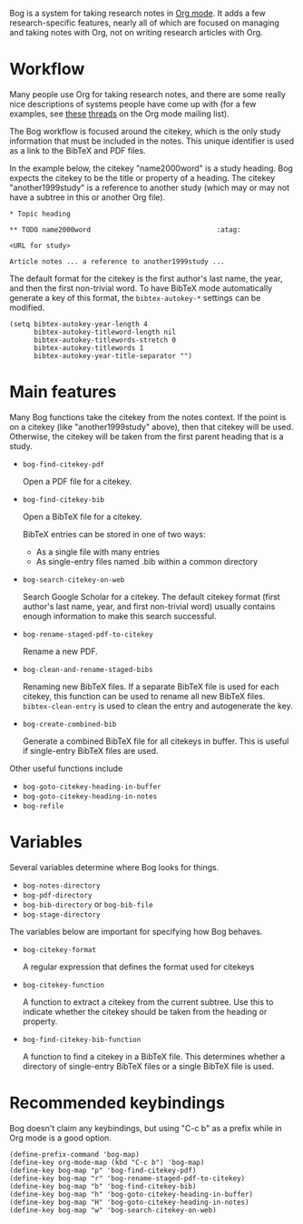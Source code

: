 Bog is a system for taking research notes in [Org mode](http://orgmode.org/). It adds a few
research-specific features, nearly all of which are focused on managing
and taking notes with Org, not on writing research articles with Org.

# Workflow

Many people use Org for taking research notes, and there are some really
nice descriptions of systems people have come up with (for a few
examples, see [these](http://thread.gmane.org/gmane.emacs.orgmode/78983) [threads](http://thread.gmane.org/gmane.emacs.orgmode/14756) on the Org mode mailing list).

The Bog workflow is focused around the citekey, which is the only study
information that must be included in the notes. This unique identifier
is used as a link to the BibTeX and PDF files.

In the example below, the citekey "name2000word" is a study heading. Bog
expects the citekey to be the title or property of a heading. The
citekey "another1999study" is a reference to another study (which may or
may not have a subtree in this or another Org file).

    
    * Topic heading
    
    ** TODO name2000word                               :atag:
    
    <URL for study>
    
    Article notes ... a reference to another1999study ...

The default format for the citekey is the first author's last name, the
year, and then the first non-trivial word. To have BibTeX mode
automatically generate a key of this format, the `bibtex-autokey-*`
settings can be modified.

    (setq bibtex-autokey-year-length 4
          bibtex-autokey-titleword-length nil
          bibtex-autokey-titlewords-stretch 0
          bibtex-autokey-titlewords 1
          bibtex-autokey-year-title-separator "")

# Main features

Many Bog functions take the citekey from the notes context. If the point
is on a citekey (like "another1999study" above), then that citekey will
be used. Otherwise, the citekey will be taken from the first parent
heading that is a study.
-   `bog-find-citekey-pdf`
    
    Open a PDF file for a citekey.

-   `bog-find-citekey-bib`
    
    Open a BibTeX file for a citekey.
    
    BibTeX entries can be stored in one of two ways:
    
    -   As a single file with many entries
    -   As single-entry files named <citekey>.bib within a common directory

-   `bog-search-citekey-on-web`
    
    Search Google Scholar for a citekey. The default citekey format (first
    author's last name, year, and first non-trivial word) usually contains
    enough information to make this search successful.

-   `bog-rename-staged-pdf-to-citekey`
    
    Rename a new PDF.

-   `bog-clean-and-rename-staged-bibs`
    
    Renaming new BibTeX files. If a separate BibTeX file is used for each
    citekey, this function can be used to rename all new BibTeX files.
    `bibtex-clean-entry` is used to clean the entry and autogenerate the
    key.

-   `bog-create-combined-bib`
    
    Generate a combined BibTeX file for all citekeys in buffer. This is
    useful if single-entry BibTeX files are used.

Other useful functions include

-   `bog-goto-citekey-heading-in-buffer`
-   `bog-goto-citekey-heading-in-notes`
-   `bog-refile`

# Variables

Several variables determine where Bog looks for things.
-   `bog-notes-directory`
-   `bog-pdf-directory`
-   `bog-bib-directory` or `bog-bib-file`
-   `bog-stage-directory`

The variables below are important for specifying how Bog behaves.

-   `bog-citekey-format`
    
    A regular expression that defines the format used for citekeys

-   `bog-citekey-function`
    
    A function to extract a citekey from the current subtree. Use this to
    indicate whether the citekey should be taken from the heading or
    property.

-   `bog-find-citekey-bib-function`
    
    A function to find a citekey in a BibTeX file. This determines whether
    a directory of single-entry BibTeX files or a single BibTeX file is
    used.

# Recommended keybindings

Bog doesn't claim any keybindings, but using "C-c b" as a prefix while
in Org mode is a good option.

    (define-prefix-command 'bog-map)
    (define-key org-mode-map (kbd "C-c b") 'bog-map)
    (define-key bog-map "p" 'bog-find-citekey-pdf)
    (define-key bog-map "r" 'bog-rename-staged-pdf-to-citekey)
    (define-key bog-map "b" 'bog-find-citekey-bib)
    (define-key bog-map "h" 'bog-goto-citekey-heading-in-buffer)
    (define-key bog-map "H" 'bog-goto-citekey-heading-in-notes)
    (define-key bog-map "w" 'bog-search-citekey-on-web)